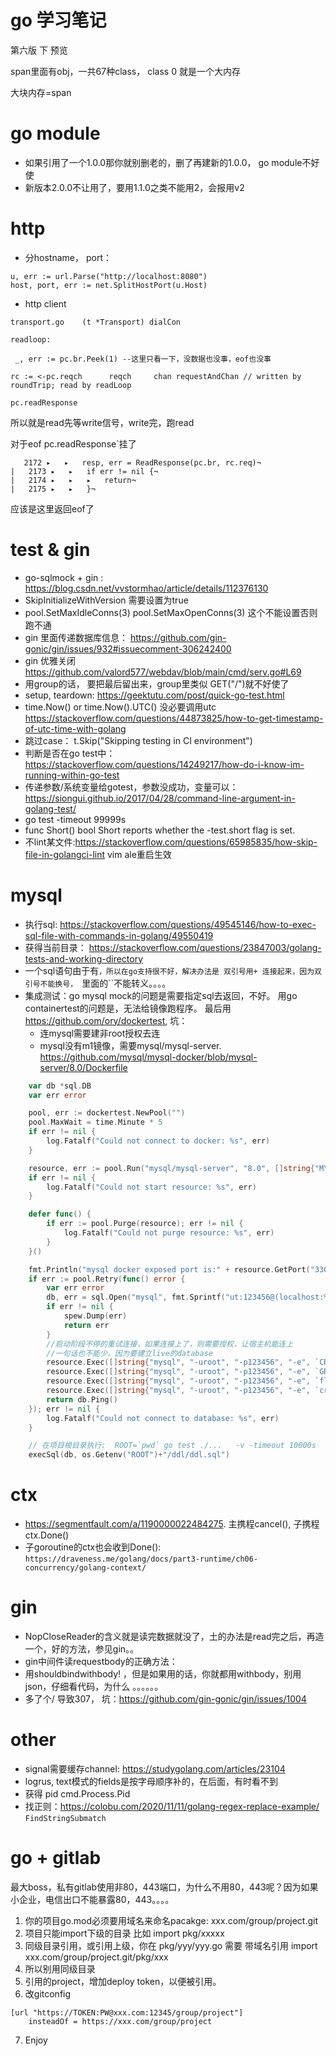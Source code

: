 # go 学习笔记

第六版 下 预览

span里面有obj，一共67种class， class 0 就是一个大内存

大块内存=span 

# go module

- 如果引用了一个1.0.0那你就别删老的，删了再建新的1.0.0， go module不好使
- 新版本2.0.0不让用了，要用1.1.0之类不能用2，会报用v2
 
# http

* 分hostname， port：

```
u, err := url.Parse("http://localhost:8080")
host, port, err := net.SplitHostPort(u.Host)
```

* http client

```
transport.go    (t *Transport) dialCon

readloop:

 _, err := pc.br.Peek(1) --这里只看一下，没数据也没事，eof也没事
 
rc := <-pc.reqch      reqch     chan requestAndChan // written by roundTrip; read by readLoop  

pc.readResponse

```

所以就是read先等write信号，write完，跑read

对于eof pc.readResponse`挂了

```
   2172 ▸   ▸   resp, err = ReadResponse(pc.br, rc.req)¬
|   2173 ▸   ▸   if err != nil {¬
|   2174 ▸   ▸   ▸   return¬
|   2175 ▸   ▸   }¬
```

应该是这里返回eof了


# test & gin

* go-sqlmock + gin : https://blog.csdn.net/vvstormhao/article/details/112376130
 * SkipInitializeWithVersion 需要设置为true
 * 	pool.SetMaxIdleConns(3) pool.SetMaxOpenConns(3) 这个不能设置否则跑不通
* gin 里面传递数据库信息： https://github.com/gin-gonic/gin/issues/932#issuecomment-306242400
* gin 优雅关闭 https://github.com/valord577/webdav/blob/main/cmd/serv.go#L69
* 用group的话， 要把最后留出来，group里类似 GET("/")就不好使了
* setup, teardown: https://geektutu.com/post/quick-go-test.html
* time.Now() or time.Now().UTC() 没必要调用utc https://stackoverflow.com/questions/44873825/how-to-get-timestamp-of-utc-time-with-golang
* 跳过case：  t.Skip("Skipping testing in CI environment")
* 判断是否在go test中：https://stackoverflow.com/questions/14249217/how-do-i-know-im-running-within-go-test
* 传递参数/系统变量给gotest，参数没成功，变量可以：https://siongui.github.io/2017/04/28/command-line-argument-in-golang-test/
* go test -timeout 99999s
* func Short() bool   Short reports whether the -test.short flag is set.
* 不lint某文件:https://stackoverflow.com/questions/65985835/how-skip-file-in-golangci-lint vim ale重启生效

# mysql

* 执行sql: https://stackoverflow.com/questions/49545146/how-to-exec-sql-file-with-commands-in-golang/49550419
* 获得当前目录： https://stackoverflow.com/questions/23847003/golang-tests-and-working-directory
* 一个sql语句由于有``，所以在go支持很不好，解决办法是 双引号用+ 连接起来，因为双引号不能换号， ``里面的``不能转义。。。。
* 集成测试：go mysql mock的问题是需要指定sql去返回，不好。 用go containertest的问题是，无法给镜像跑程序。 最后用 https://github.com/ory/dockertest, 坑：
  * 连mysql需要建非root授权去连
  * mysql没有m1镜像，需要mysql/mysql-server. https://github.com/mysql/mysql-docker/blob/mysql-server/8.0/Dockerfile  

```go
	var db *sql.DB
	var err error

	pool, err := dockertest.NewPool("")
	pool.MaxWait = time.Minute * 5
	if err != nil {
		log.Fatalf("Could not connect to docker: %s", err)
	}

	resource, err := pool.Run("mysql/mysql-server", "8.0", []string{"MYSQL_ROOT_PASSWORD=123456"})
	if err != nil {
		log.Fatalf("Could not start resource: %s", err)
	}

	defer func() {
		if err := pool.Purge(resource); err != nil {
			log.Fatalf("Could not purge resource: %s", err)
		}
	}()

	fmt.Println("mysql docker exposed port is:" + resource.GetPort("3306/tcp"))
	if err := pool.Retry(func() error {
		var err error
		db, err = sql.Open("mysql", fmt.Sprintf("ut:123456@(localhost:%s)/live", resource.GetPort("3306/tcp")))
		if err != nil {
			spew.Dump(err)
			return err
		}
		//启动阶段不停的重试连接，如果连接上了，则需要授权，让宿主机能连上
		//一句话也不能少，因为要建立live的database
		resource.Exec([]string{"mysql", "-uroot", "-p123456", "-e", `CREATE USER 'ut'@'%' IDENTIFIED BY '123456';`}, dockertest.ExecOptions{})
		resource.Exec([]string{"mysql", "-uroot", "-p123456", "-e", `GRANT ALL ON *.* TO 'ut'@'%'`}, dockertest.ExecOptions{})
		resource.Exec([]string{"mysql", "-uroot", "-p123456", "-e", `flush privileges;`}, dockertest.ExecOptions{})
		resource.Exec([]string{"mysql", "-uroot", "-p123456", "-e", `create database live;`}, dockertest.ExecOptions{})
		return db.Ping()
	}); err != nil {
		log.Fatalf("Could not connect to database: %s", err)
	}

	// 在项目根目录执行:  ROOT=`pwd` go test ./...   -v -timeout 10000s
	execSql(db, os.Getenv("ROOT")+"/ddl/ddl.sql")
```




# ctx

* https://segmentfault.com/a/1190000022484275. 主携程cancel(), 子携程ctx.Done()
* 子goroutine的ctx也会收到Done(): `https://draveness.me/golang/docs/part3-runtime/ch06-concurrency/golang-context/`


# gin

* NopCloseReader的含义就是读完数据就没了，土的办法是read完之后，再造一个，好的方法，参见gin。。
* gin中间件读requestbody的正确方法：    
* 用shouldbindwithbody! ，但是如果用的话，你就都用withbody，别用json，仔细看代码，为什么  。。。。。。
* 多了个/ 导致307， 坑：https://github.com/gin-gonic/gin/issues/1004



# other

* signal需要缓存channel: https://studygolang.com/articles/23104
* logrus, text模式的fields是按字母顺序补的，在后面，有时看不到
* 获得 pid cmd.Process.Pid
* 找正则：https://colobu.com/2020/11/11/golang-regex-replace-example/  `FindStringSubmatch`





# go + gitlab

最大boss，私有gitlab使用非80，443端口，为什么不用80，443呢？因为如果小企业，电信出口不能暴露80，443。。。。

1. 你的项目go.mod必须要用域名来命名pacakge: xxx.com/group/project.git 
2. 项目只能import下级的目录 比如 import pkg/xxxxx
3. 同级目录引用，或引用上级，你在 pkg/yyy/yyy.go 需要 带域名引用 import xxx.com/group/project.git/pkg/xxx
4. 所以别用同级目录
5. 引用的project，增加deploy token，以便被引用。
6. 改gitconfig 
```
[url "https://TOKEN:PW@xxx.com:12345/group/project"]
    insteadOf = https://xxx.com/group/project

```
7. Enjoy




